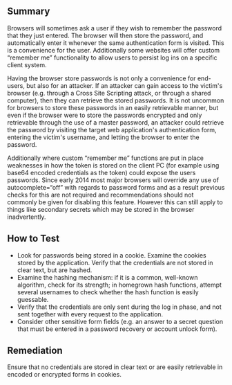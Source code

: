 Summary
-------

Browsers will sometimes ask a user if they wish to remember the password that they just entered. The browser will then store the password, and automatically enter it whenever the same authentication form is visited. This is a convenience for the user. Additionally some websites will offer custom “remember me” functionality to allow users to persist log ins on a specific client system.

Having the browser store passwords is not only a convenience for end-users, but also for an attacker. If an attacker can gain access to the victim's browser (e.g. through a Cross Site Scripting attack, or through a shared computer), then they can retrieve the stored passwords. It is not uncommon for browsers to store these passwords in an easily retrievable manner, but even if the browser were to store the passwords encrypted and only retrievable through the use of a master password, an attacker could retrieve the password by visiting the target web application's authentication form, entering the victim's username, and letting the browser to enter the password.

Additionally where custom “remember me” functions are put in place weaknesses in how the token is stored on the client PC (for example using base64 encoded credentials as the token) could expose the users passwords. Since early 2014 most major browsers will override any use of autocomplete=“off” with regards to password forms and as a result previous checks for this are not required and recommendations should not commonly be given for disabling this feature. However this can still apply to things like secondary secrets which may be stored in the browser inadvertently.

How to Test
-----------

-   Look for passwords being stored in a cookie. Examine the cookies stored by the application. Verify that the credentials are not stored in clear text, but are hashed.
-   Examine the hashing mechanism: if it is a common, well-known algorithm, check for its strength; in homegrown hash functions, attempt several usernames to check whether the hash function is easily guessable.
-   Verify that the credentials are only sent during the log in phase, and not sent together with every request to the application.
-   Consider other sensitive form fields (e.g. an answer to a secret question that must be entered in a password recovery or account unlock form).

Remediation
-----------

Ensure that no credentials are stored in clear text or are easily retrievable in encoded or encrypted forms in cookies.
